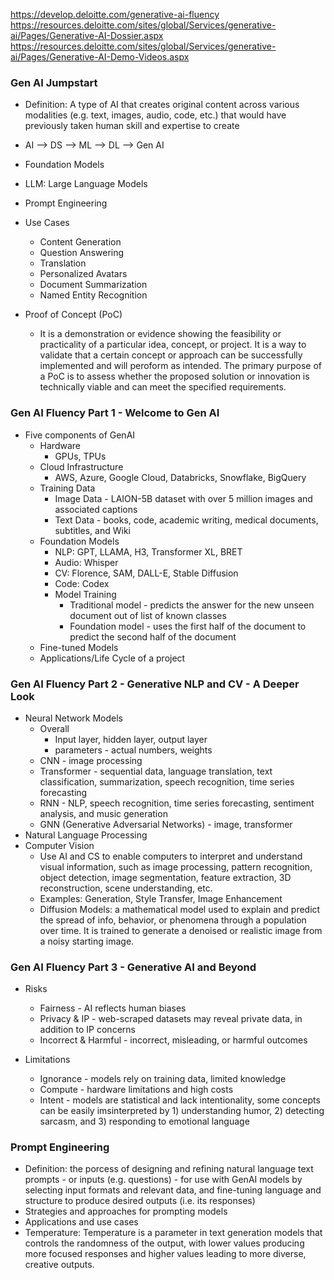 https://develop.deloitte.com/generative-ai-fluency <br>
https://resources.deloitte.com/sites/global/Services/generative-ai/Pages/Generative-AI-Dossier.aspx
https://resources.deloitte.com/sites/global/Services/generative-ai/Pages/Generative-AI-Demo-Videos.aspx

### Gen AI Jumpstart
* Definition: A type of AI that creates original content across various modalities (e.g. text, images, audio, code, etc.) that would have previously taken human skill and expertise to create
* AI --> DS --> ML --> DL --> Gen AI
* Foundation Models
* LLM: Large Language Models
* Prompt Engineering
* Use Cases
  * Content Generation
  * Question Answering
  * Translation
  * Personalized Avatars
  * Document Summarization
  * Named Entity Recognition
 
* Proof of Concept (PoC)
  * It is a demonstration or evidence showing the feasibility or practicality of a particular idea, concept, or project. It is a way to validate that a certain concept or approach can be successfully implemented and will peroform as intended. The primary purpose of a PoC is to assess whether the proposed solution or innovation is technically viable and can meet the specified requirements.

### Gen AI Fluency Part 1 - Welcome to Gen AI
* Five components of GenAI
  * Hardware
    * GPUs, TPUs
  * Cloud Infrastructure
    * AWS, Azure, Google Cloud, Databricks, Snowflake, BigQuery
  * Training Data
    * Image Data - LAION-5B dataset with over 5 million images and associated captions
    * Text Data - books, code, academic writing, medical documents, subtitles, and Wiki
  * Foundation Models
    * NLP: GPT, LLAMA, H3, Transformer XL, BRET
    * Audio: Whisper
    * CV: Florence, SAM, DALL-E, Stable Diffusion
    * Code: Codex
    * Model Training
      * Traditional model - predicts the answer for the new unseen document out of list of known classes
      * Foundation model - uses the first half of the document to predict the second half of the document
  * Fine-tuned Models
  * Applications/Life Cycle of a project

### Gen AI Fluency Part 2 - Generative NLP and CV - A Deeper Look
* Neural Network Models
  * Overall
    * Input layer, hidden layer, output layer
    * parameters - actual numbers, weights
  * CNN - image processing
  * Transformer - sequential data, language translation, text classification, summarization, speech recognition, time series forecasting
  * RNN - NLP, speech recognition, time series forecasting, sentiment analysis, and music generation
  * GNN (Generative Adversarial Networks) - image, transformer
* Natural Language Processing
* Computer Vision
  * Use AI and CS to enable computers to interpret and understand visual information, such as image processing, pattern recognition, object detection, image segmentation, feature extraction, 3D reconstruction, scene understanding, etc.
  * Examples: Generation, Style Transfer, Image Enhancement
  * Diffusion Models: a mathematical model used to explain and predict the spread of info, behavior, or phenomena through a population over time. It is trained to generate a denoised or realistic image from a noisy starting image.
 
### Gen AI Fluency Part 3 - Generative AI and Beyond
* Risks
  * Fairness - AI reflects human biases
  * Privacy & IP - web-scraped datasets may reveal private data, in addition to IP concerns
  * Incorrect & Harmful - incorrect, misleading, or harmful outcomes
 
 * Limitations
   * Ignorance - models rely on training data, limited knowledge
   * Compute - hardware limitations and high costs
   * Intent - models are statistical and lack intentionality, some concepts can be easily imsinterpreted by 1) understanding humor, 2) detecting sarcasm, and 3) responding to emotional language

### Prompt Engineering 
* Definition: the porcess of designing and refining natural language text prompts - or inputs (e.g. questions) - for use with GenAI models by selecting input formats and relevant data, and fine-tuning language and structure to produce desired outputs (i.e. its responses)
* Strategies and approaches for prompting models
* Applications and use cases
* Temperature: Temperature is a parameter in text generation models that controls the randomness of the output, with lower values producing more focused responses and higher values leading to more diverse, creative outputs.
